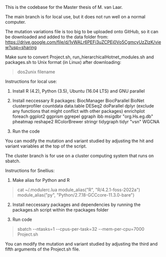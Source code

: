 This is the codebase for the Master thesis of M. van Laar.

The main branch is for local use, but it does not run well on a normal computer.

The mutation variations file is too big to be uploaded onto GitHub, so it can be downloaded and added to the data folder from: https://drive.google.com/file/d/1vWALr6PEFi3uZCPEj0Vo5CgmcyUzZlzK/view?usp=sharing

Make sure to convert Project.sh, run_hierarchicalHotnet_modules.sh and packages.sh to Unix format (in Linux) after downloading:
> dos2unix filename

Instructions for local use:
1. Install R (4.2), Python (3.5), Ubuntu (16.04 LTS) and GNU parallel
   
2. Install neccessary R packages:
   BiocManager
   BiocParallel
   BioNet
   clusterprofiler
   countdata
   data.table
   DESeq2
   doParallel
   dplyr (exclude any functions that might conflict with other packages)
   enrichplot
   foreach
   ggplot2
   ggprism
   ggrepel
   ggraph
   ibb
   msigdbr
   "org.Hs.eg.db"
   pheatmap
   reshape2
   RColorBrewer
   stringr
   tidygraph
   tidyr
   "vsn"
   WGCNA

3. Run the code

You can modify the mutation and variant studied by adjusting the hit and variant variables at the top of the script.

The cluster branch is for use on a cluster computing system that runs on sbatch.

Instructions for Snellius:
1. Make alias for Python and R
  > cat ~/.modulerc.lua
  > module_alias("R", "R/4.2.1-foss-2022a")
  > module_alias("py", "Python/2.7.18-GCCcore-11.3.0-bare")

2. Install neccessary packages and dependencies by running the packages.sh script within the rpackages folder

3. Run code
  > sbatch --ntasks=1 --cpus-per-task=32 --mem-per-cpu=7000 Project.sh

You can modify the mutation and variant studied by adjusting the third and fifth arguments of the Project.sh file.
